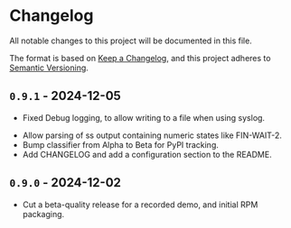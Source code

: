# Changelog

All notable changes to this project will be documented in this file.

The format is based on [Keep a Changelog](https://keepachangelog.com/en/1.1.0/),
and this project adheres to [Semantic Versioning](https://semver.org/spec/v2.0.0.html).

## `0.9.1` - 2024-12-05

- Fixed Debug logging, to allow writing to a file when using syslog.
* Allow parsing of ss output containing numeric states like FIN-WAIT-2.
* Bump classifier from Alpha to Beta for PyPI tracking.
* Add CHANGELOG and add a configuration section to the README.

## `0.9.0` - 2024-12-02

* Cut a beta-quality release for a recorded demo, and initial RPM packaging.
